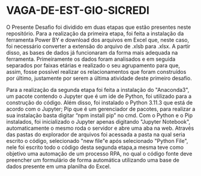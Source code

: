 # VAGA-DE-EST-GIO-SICREDI
O Presente Desafio foi dividido em duas etapas que estão presentes neste repositório.
Para a realização da primeira etapa, foi feita a instalação da ferramenta Power BY e download dos arquivos em Excel que, neste caso, foi necessário converter a extensão do arquivo de .xlsb para .xlsx. A partir disso, as bases de dados já funcionaram da forma mais adequada na ferramenta.  Primeiramente os dados foram analisados e em seguida separados por faixas etárias e realizado o seu agrupamento para que, assim, fosse possível realizar os relacionamentos que foram construídos por último, justamente por serem a última atividade deste primeiro desafio.

Para a realização da segunda etapa foi feita a instalação do "Anaconda3", um pacote contendo o Jupyter que é um ide de Python, foi utilizado para a construção do código. Além disso, foi instalado o Python 3.11.3 que está de acordo com o Jupyter; Pip que é um gerenciador de pacotes, para realizar a sua instalação basta digitar “npm install pip” no cmd. Com o Python e o Pip instalados, foi inicializado  o Jupyter apenas digitando "Jupyter Notebook", automaticamente o mesmo roda o servidor e abre uma aba na web. Através das pastas do explorador de arquivos foi acessada a pasta  na qual seria escrito o código, selecionado "new file"e após selecionado "Python File",  nele foi escrito todo o código desta segunda etapa,a mesma teve como objetivo uma automação de um processo RPA, no qual o código fonte deve preencher um formulário de forma  automática utilizando uma base de dados presente em uma planilha do Excel.

